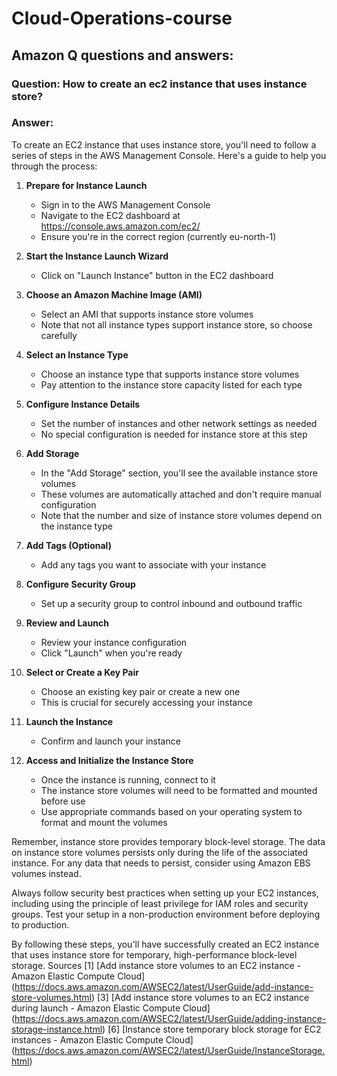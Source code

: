# Cloud-Operations-course

## Amazon Q questions and answers:

### Question: How to create an ec2 instance that uses instance store?

### Answer:

To create an EC2 instance that uses instance store, you'll need to follow a series of steps in the AWS Management Console. Here's a guide to help you through the process:

1. **Prepare for Instance Launch**
   - Sign in to the AWS Management Console
   - Navigate to the EC2 dashboard at https://console.aws.amazon.com/ec2/
   - Ensure you're in the correct region (currently eu-north-1)

2. **Start the Instance Launch Wizard**
   - Click on "Launch Instance" button in the EC2 dashboard

3. **Choose an Amazon Machine Image (AMI)**
   - Select an AMI that supports instance store volumes
   - Note that not all instance types support instance store, so choose carefully

4. **Select an Instance Type**
   - Choose an instance type that supports instance store volumes
   - Pay attention to the instance store capacity listed for each type

5. **Configure Instance Details**
   - Set the number of instances and other network settings as needed
   - No special configuration is needed for instance store at this step

6. **Add Storage**
   - In the "Add Storage" section, you'll see the available instance store volumes
   - These volumes are automatically attached and don't require manual configuration
   - Note that the number and size of instance store volumes depend on the instance type

7. **Add Tags (Optional)**
   - Add any tags you want to associate with your instance

8. **Configure Security Group**
   - Set up a security group to control inbound and outbound traffic

9. **Review and Launch**
   - Review your instance configuration
   - Click "Launch" when you're ready

10. **Select or Create a Key Pair**
    - Choose an existing key pair or create a new one
    - This is crucial for securely accessing your instance

11. **Launch the Instance**
    - Confirm and launch your instance

12. **Access and Initialize the Instance Store**
    - Once the instance is running, connect to it
    - The instance store volumes will need to be formatted and mounted before use
    - Use appropriate commands based on your operating system to format and mount the volumes

Remember, instance store provides temporary block-level storage. The data on instance store volumes persists only during the life of the associated instance. For any data that needs to persist, consider using Amazon EBS volumes instead.

Always follow security best practices when setting up your EC2 instances, including using the principle of least privilege for IAM roles and security groups. Test your setup in a non-production environment before deploying to production.

By following these steps, you'll have successfully created an EC2 instance that uses instance store for temporary, high-performance block-level storage.
Sources
[1] [Add instance store volumes to an EC2 instance - Amazon Elastic Compute Cloud] (https://docs.aws.amazon.com/AWSEC2/latest/UserGuide/add-instance-store-volumes.html)
[3] [Add instance store volumes to an EC2 instance during launch - Amazon Elastic Compute Cloud] (https://docs.aws.amazon.com/AWSEC2/latest/UserGuide/adding-instance-storage-instance.html)
[6] [Instance store temporary block storage for EC2 instances - Amazon Elastic Compute Cloud] (https://docs.aws.amazon.com/AWSEC2/latest/UserGuide/InstanceStorage.html)
